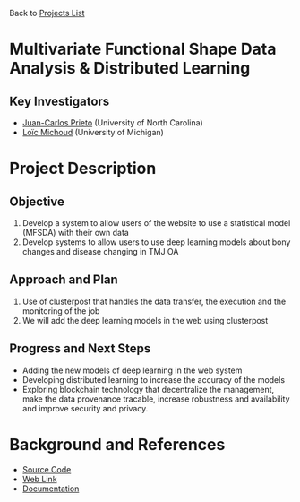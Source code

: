Back to [Projects List](../../README.md#ProjectsList)

# Multivariate Functional Shape Data Analysis & Distributed Learning

## Key Investigators

- [Juan-Carlos Prieto](https://github.com/juanprietob) (University of North Carolina)
- [Loïc Michoud](https://github.com/loic-michoud) (University of Michigan)

# Project Description

## Objective

1. Develop a system to allow users of the website to use a statistical model (MFSDA) with their own data
2. Develop systems to allow users to use deep learning models about bony changes and disease changing in TMJ OA

## Approach and Plan

1. Use of clusterpost that handles the data transfer, the execution and the monitoring of the job
2. We will add the deep learning models in the web using clusterpost

## Progress and Next Steps
- Adding the new models of deep learning in the web system
- Developing distributed learning to increase the accuracy of the models
- Exploring blockchain technology that decentralize the management, make the data provenance tracable, increase robustness and availability and improve security and privacy.

<!--Add pictures and links to videos that demonstrate what has been accomplished.-->

# Background and References

<!--Use this space for information that may help people better understand your project, like links to papers, source code, or data.-->

- [Source Code](https://github.com/juanprietob/clusterpost)
- [Web Link](https://dsci.dent.umich.edu/)
- [Documentation](https://academic.oup.com/jamia/article/24/6/1211/4108087#97611641)
